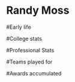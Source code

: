 # Randy Moss

#Early life 

#College stats

#Professional Stats

#Teams played for

#Awards accumulated
